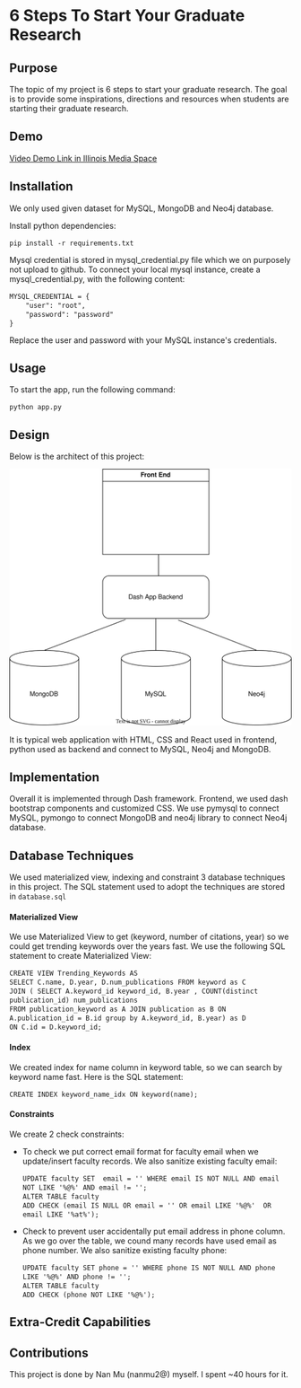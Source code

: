 # 6 Steps To Start Your Graduate Research

## Purpose

The topic of my project is 6 steps to start your graduate research. The goal is to provide some inspirations, directions and resources when students are starting their graduate research. 

## Demo
[Video Demo Link in Illinois Media Space](https://mediaspace.illinois.edu/media/t/1_u67ydlmo)

## Installation
We only used given dataset for MySQL, MongoDB and Neo4j database.

Install python dependencies:
```
pip install -r requirements.txt
```

Mysql credential is stored in mysql_credential.py file which we on purposely not upload to github. To connect your local mysql instance, create a mysql_credential.py, with the following content:
```
MYSQL_CREDENTIAL = {
    "user": "root",
    "password": "password"
}
```
Replace the user and password with your MySQL instance's credentials.

## Usage

To start the app, run the following command:
```
python app.py
```

## Design
Below is the architect of this project:


![Architect Digram](./architect-digram.svg)

It is typical web application with HTML, CSS and React used in frontend, python used as backend and connect to MySQL, Neo4j and MongoDB.

## Implementation
Overall it is implemented through Dash framework. 
Frontend, we used dash bootstrap components and customized CSS.
We use pymysql to connect MySQL, pymongo to connect MongoDB and neo4j library to connect Neo4j database.

## Database Techniques

We used materialized view, indexing and constraint 3 database techniques in this project. The SQL statement used to adopt the techniques are stored in `database.sql`

#### Materialized View
We use Materialized View to get (keyword, number of citations, year) so we could get trending keywords over the years fast.
We use the following SQL statement to create Materialized View:
```
CREATE VIEW Trending_Keywords AS
SELECT C.name, D.year, D.num_publications FROM keyword as C 
JOIN ( SELECT A.keyword_id keyword_id, B.year , COUNT(distinct publication_id) num_publications 
FROM publication_keyword as A JOIN publication as B ON A.publication_id = B.id group by A.keyword_id, B.year) as D 
ON C.id = D.keyword_id;
```

#### Index
We created index for name column in keyword table, so we can search by keyword name fast. Here is the SQL statement:
```
CREATE INDEX keyword_name_idx ON keyword(name);
```

#### Constraints
We create 2 check constraints:
* To check we put correct email format for faculty email when we update/insert faculty records. We also sanitize existing faculty email: 
    ```
    UPDATE faculty SET  email = '' WHERE email IS NOT NULL AND email NOT LIKE '%@%' AND email != '';
    ALTER TABLE faculty
    ADD CHECK (email IS NULL OR email = '' OR email LIKE '%@%'  OR email LIKE '%at%');
    ```
* Check to prevent user accidentally put email address in phone column. As we go over the table, we cound many records have used email as phone number. We also sanitize existing faculty phone:
    ```
    UPDATE faculty SET phone = '' WHERE phone IS NOT NULL AND phone LIKE '%@%' AND phone != '';
    ALTER TABLE faculty
    ADD CHECK (phone NOT LIKE '%@%');
    ```


## Extra-Credit Capabilities

## Contributions
This project is done by Nan Mu (nanmu2@) myself. I spent ~40 hours for it.
